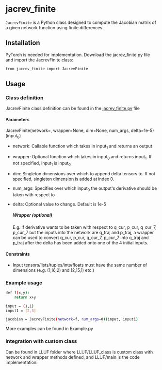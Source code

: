 # jacrev_finite
`JacrevFinite` is a Python class designed to compute the Jacobian matrix of a given network function using finite differences.

## Installation
PyTorch is needed for implementation.
Download the jacrev_finite.py file and import the JacrevFinite class:
```bash
from jacrev_finite import JacrevFinite
```
## Usage
### Class definition
JacrevFinite class definition can be found in the [jacrev_finite.py](https://github.com/schrodingerslemur/jacrev_finite/blob/main/JacrevFinite.py) file
#### Parameters
JacrevFinite(network=, wrapper=None, dim=None, num_args, delta=1e-5)(input<sub>0</sub>)
- network: Callable function which takes in input<sub>1</sub> and returns an output
- wrapper: Optional function which takes in input<sub>0</sub> and returns input<sub>1</sub>. If not specified, input<sub>1</sub> is input<sub>0</sub>
- dim: Singleton dimensions over which to append delta tensors to. If not specified, singleton dimension is added at index 0.
- num_args: Specifies over which input<sub>0</sub> the output's derivative should be taken with respect to
- delta: Optional value to change. Default is 1e-5

  ##### Wrapper (optional)
  E.g. if derivative wants to be taken with respect to q_cur, p_cur, q_cur_7, p_cur_7 but the inputs into the network are q_traj and p_traj, a wrapper can be used to convert q_cur, p_cur, q_cur_7, p_cur_7 into q_traj and p_traj after the delta has been added onto one of the 4 initial inputs.

#### Constraints
- Input tensors/lists/tuples/ints/floats must have the same number of dimensions (e.g. (1,16,2) and (2,15,1) etc.)

### Example usage
```bash
def f(x,y):
    return x+y

input = (1,1)
input1 = [2,3]

jacobian = JacrevFinite(network=f, num_args=0)(input, input1)
```
More examples can be found in Example.py

### Integration with custom class
Can be found in LLUF folder where LLUF/LLUF_class is custom class with network and wrapper methods defined, and LLUF/main is the code implementation. 

